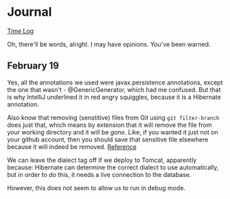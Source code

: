 # Journal

[Time Log](src/main/resources/TimeLog.md)

Oh, there'll be words, alright. I may have opinions. You've been warned.

## February 19

Yes, all the annotations we used were javax.persistence annotations, except the one that wasn't - @GenericGenerator, which had me confused. But that is why IntelliJ underlined it in red angry squiggles, because it is a Hibernate annotation.

Also know that removing (senstitive) files from Git using `git filter-branch` does just that, which means by extension that it will remove the file from your working directory and it will be *gone*. Like, if you wanted it just not on your github account, then you should save that sensitive file elsewhere because it will indeed be removed. [Reference](https://help.github.com/articles/removing-sensitive-data-from-a-repository/)

We can leave the dialect tag off if we deploy to Tomcat, apparently because:
      Hibernate can determine the correct dialect to use automatically, but in order to do this, it needs a live connection to the database.
      
However, this does not seem to allow us to run in debug mode.
